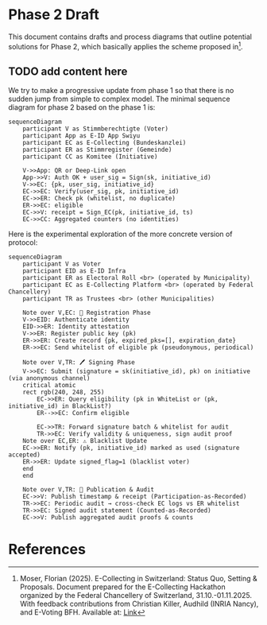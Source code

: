 # Phase 2 Draft
This document contains drafts and process diagrams that outline potential solutions for Phase 2, which basically applies the scheme proposed in[^1].

## TODO add content here
We try to make a progressive update from phase 1 so that there is no sudden jump from simple to complex model. The minimal sequence diagram for phase 2 based on the phase 1 is:
```mermaid
sequenceDiagram
    participant V as Stimmberechtigte (Voter)
    participant App as E-ID App Swiyu
    participant EC as E-Collecting (Bundeskanzlei)
    participant ER as Stimmregister (Gemeinde)
    participant CC as Komitee (Initiative)

    V->>App: QR or Deep-Link open
    App->>V: Auth OK + user_sig = Sign(sk, initiative_id)
    V->>EC: {pk, user_sig, initiative_id}
    EC->>EC: Verify(user_sig, pk, initiative_id)
    EC->>ER: Check pk (whitelist, no duplicate)
    ER->>EC: eligible
    EC->>V: receipt = Sign_EC(pk, initiative_id, ts)
    EC->>CC: Aggregated counters (no identities)

```

Here is the experimental exploration of the more concrete version of protocol:
```mermaid
sequenceDiagram
    participant V as Voter
    participant EID as E-ID Infra
    participant ER as Electoral Roll <br> (operated by Municipality)
    participant EC as E-Collecting Platform <br> (operated by Federal Chancellery)
    participant TR as Trustees <br> (other Municipalities)

    Note over V,EC: 🔐 Registration Phase
    V->>EID: Authenticate identity
    EID->>ER: Identity attestation
    V->>ER: Register public key (pk)
    ER->>ER: Create record {pk, expired_pks=[], expiration_date}
    ER->>EC: Send whitelist of eligible pk (pseudonymous, periodical)

    Note over V,TR: 🖊️ Signing Phase
    V->>EC: Submit (signature = sk(initiative_id), pk) on initiative   (via anonymous channel)
    critical atomic 
    rect rgb(240, 248, 255)
        EC->>ER: Query eligibility (pk in WhiteList or (pk, initiative_id) in BlackList?)
        ER-->>EC: Confirm eligible

        EC->>TR: Forward signature batch & whitelist for audit
        TR->>EC: Verify validity & uniqueness, sign audit proof
    Note over EC,ER: ⚠️ Blacklist Update
    EC->>ER: Notify (pk, initiative_id) marked as used (signature accepted)
    ER->>ER: Update signed_flag=1 (blacklist voter)
    end
    end

    Note over V,TR: 🧮 Publication & Audit
    EC->>V: Publish timestamp & receipt (Participation-as-Recorded)
    TR->>EC: Periodic audit → cross-check EC logs vs ER whitelist
    TR->>EC: Signed audit statement (Counted-as-Recorded)
    EC->>V: Publish aggregated audit proofs & counts

```

# References
[^1]: Moser, Florian (2025). E-Collecting in Switzerland: Status Quo, Setting & Proposals. Document prepared for the E-Collecting Hackathon organized by the Federal Chancellery of Switzerland, 31.10.-01.11.2025. With feedback contributions from Christian Killer, Audhild (INRIA Nancy), and E-Voting BFH. Available at: [Link](https://github.com/swiss/e-collecting-hackathon-team9/blob/main/docs/references/moser_2025.pdf)
